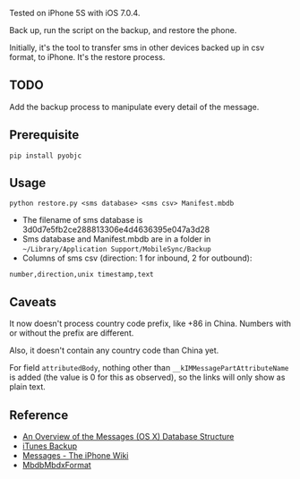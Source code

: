 Tested on iPhone 5S with iOS 7.0.4.

Back up, run the script on the backup, and restore the phone.

Initially, it's the tool to transfer sms in other devices backed up in csv format,
to iPhone. It's the restore process.

## TODO ##
Add the backup process to manipulate every detail of the message.

## Prerequisite ##

```
pip install pyobjc
```

## Usage ##

```
python restore.py <sms database> <sms csv> Manifest.mbdb
```

- The filename of sms database is 3d0d7e5fb2ce288813306e4d4636395e047a3d28
- Sms database and Manifest.mbdb are in a folder in `~/Library/Application Support/MobileSync/Backup`
- Columns of sms csv (direction: 1 for inbound, 2 for outbound):

```
number,direction,unix timestamp,text
```

## Caveats ##

It now doesn't process country code prefix, like +86 in China. Numbers with or
without the prefix are different.

Also, it doesn't contain any country code than China yet.

For field `attributedBody`, nothing other than `__kIMMessagePartAttributeName` is added (the value is 0 for this as observed),
so the links will only show as plain text.

## Reference ##

- [An Overview of the Messages (OS X) Database Structure](http://joshgrochowski.com/overview-of-messages-database-structure/)
- [iTunes Backup](http://theiphonewiki.com/wiki/ITunes_Backup)
- [Messages - The iPhone Wiki](http://theiphonewiki.com/wiki/Messages)
- [MbdbMbdxFormat](https://code.google.com/p/iphonebackupbrowser/wiki/MbdbMbdxFormat)
